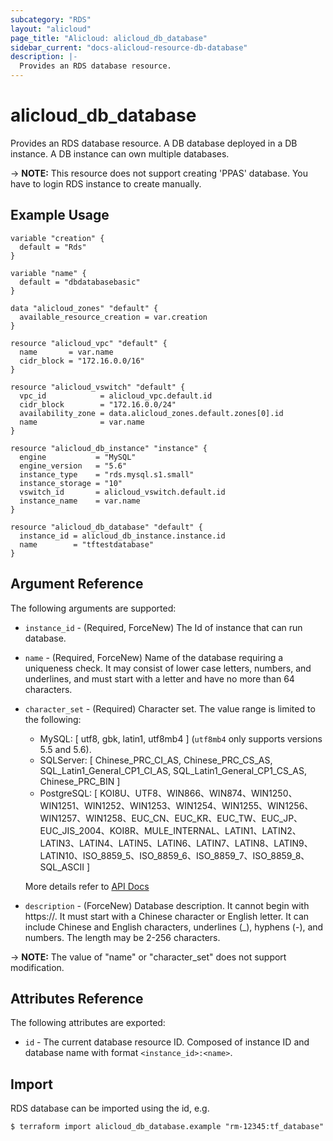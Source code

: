 ```yaml
---
subcategory: "RDS"
layout: "alicloud"
page_title: "Alicloud: alicloud_db_database"
sidebar_current: "docs-alicloud-resource-db-database"
description: |-
  Provides an RDS database resource.
---
```


# alicloud\_db\_database

Provides an RDS database resource. A DB database deployed in a DB instance. A DB instance can own multiple databases.

-> **NOTE:** This resource does not support creating 'PPAS' database. You have to login RDS instance to create manually.

## Example Usage

```
variable "creation" {
  default = "Rds"
}

variable "name" {
  default = "dbdatabasebasic"
}

data "alicloud_zones" "default" {
  available_resource_creation = var.creation
}

resource "alicloud_vpc" "default" {
  name       = var.name
  cidr_block = "172.16.0.0/16"
}

resource "alicloud_vswitch" "default" {
  vpc_id            = alicloud_vpc.default.id
  cidr_block        = "172.16.0.0/24"
  availability_zone = data.alicloud_zones.default.zones[0].id
  name              = var.name
}

resource "alicloud_db_instance" "instance" {
  engine           = "MySQL"
  engine_version   = "5.6"
  instance_type    = "rds.mysql.s1.small"
  instance_storage = "10"
  vswitch_id       = alicloud_vswitch.default.id
  instance_name    = var.name
}

resource "alicloud_db_database" "default" {
  instance_id = alicloud_db_instance.instance.id
  name        = "tftestdatabase"
}
```

## Argument Reference

The following arguments are supported:

* `instance_id` - (Required, ForceNew) The Id of instance that can run database.
* `name` - (Required, ForceNew) Name of the database requiring a uniqueness check. It may consist of lower case letters, numbers, and underlines, and must start with a letter
                      and have no more than 64 characters.
* `character_set` - (Required) Character set. The value range is limited to the following:
    - MySQL: [ utf8, gbk, latin1, utf8mb4 ] \(`utf8mb4` only supports versions 5.5 and 5.6\).
    - SQLServer: [ Chinese_PRC_CI_AS, Chinese_PRC_CS_AS, SQL_Latin1_General_CP1_CI_AS, SQL_Latin1_General_CP1_CS_AS, Chinese_PRC_BIN ]
    - PostgreSQL: [ KOI8U、UTF8、WIN866、WIN874、WIN1250、WIN1251、WIN1252、WIN1253、WIN1254、WIN1255、WIN1256、WIN1257、WIN1258、EUC_CN、EUC_KR、EUC_TW、EUC_JP、EUC_JIS_2004、KOI8R、MULE_INTERNAL、LATIN1、LATIN2、LATIN3、LATIN4、LATIN5、LATIN6、LATIN7、LATIN8、LATIN9、LATIN10、ISO_8859_5、ISO_8859_6、ISO_8859_7、ISO_8859_8、SQL_ASCII ]
  
   More details refer to [API Docs](https://www.alibabacloud.com/help/zh/doc-detail/26258.htm)

* `description` - (ForceNew) Database description. It cannot begin with https://. It must start with a Chinese character or English letter. It can include Chinese and English characters, underlines (_), hyphens (-), and numbers. The length may be 2-256 characters.

-> **NOTE:** The value of "name" or "character_set"  does not support modification.


## Attributes Reference

The following attributes are exported:

* `id` - The current database resource ID. Composed of instance ID and database name with format `<instance_id>:<name>`.

## Import

RDS database can be imported using the id, e.g.

```
$ terraform import alicloud_db_database.example "rm-12345:tf_database"
```
